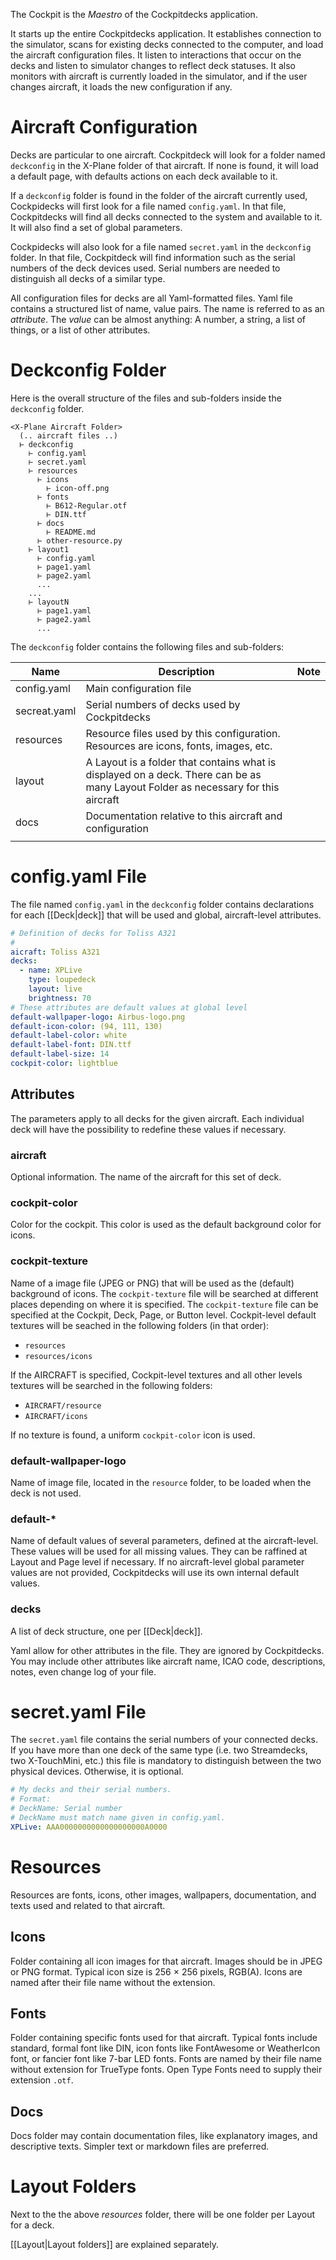The Cockpit is the *Maestro* of the Cockpitdecks application.

It starts up the entire Cockpitdecks application. It establishes connection to the simulator, scans for existing decks connected to the computer, and load the aircraft configuration files. It listen to interactions that occur on the decks and listen to simulator changes to reflect deck statuses. It also monitors with aircraft is currently loaded in the simulator, and if the user changes aircraft, it loads the new configuration if any.

# Aircraft Configuration

Decks are particular to one aircraft. Cockpitdeck will look for a folder named `deckconfig` in the X-Plane folder of that aircraft. If none is found, it will load a default page, with defaults actions on each deck available to it.

If a `deckconfig` folder is found in the folder of the aircraft currently used, Cockpidecks will first look for a file named `config.yaml`. In that file, Cockpitdecks will find all decks connected to the system and available to it. It will also find a set of global parameters.

Cockpidecks will also look for a file named `secret.yaml` in the `deckconfig` folder. In that file, Cockpitdeck will find information such as the serial numbers of the deck devices used. Serial numbers are needed to distinguish all decks of a similar type.

All configuration files for decks are all Yaml-formatted files. Yaml file contains a structured list of name, value pairs. The name is referred to as an *attribute*. The *value* can be almost anything: A number, a string, a list of things, or a list of other attributes.

# Deckconfig Folder

Here is the overall structure of the files and sub-folders inside the `deckconfig` folder.

``` hi  hl_lines="3"
<X-Plane Aircraft Folder>
  (.. aircraft files ..)
  ⊢ deckconfig
    ⊢ config.yaml
    ⊢ secret.yaml
    ⊢ resources
      ⊢ icons
        ⊢ icon-off.png
      ⊢ fonts
        ⊢ B612-Regular.otf
        ⊢ DIN.ttf
      ⊢ docs
        ⊢ README.md
      ⊢ other-resource.py
    ⊢ layout1
      ⊢ config.yaml
      ⊢ page1.yaml
      ⊢ page2.yaml
      ...
    ...
    ⊢ layoutN
      ⊢ page1.yaml
      ⊢ page2.yaml
      ...
```

The  `deckconfig` folder contains the following files and sub-folders:

| Name         | Description                                                                                                                       | Note |
| ------------ | --------------------------------------------------------------------------------------------------------------------------------- | ---- |
| config.yaml  | Main configuration file                                                                                                           |      |
| secreat.yaml | Serial numbers of decks used by Cockpitdecks                                                                                      |      |
| resources    | Resource files used by this configuration. Resources are icons, fonts, images, etc.                                               |      |
| layout       | A Layout is a folder that contains what is displayed on a deck. There can be as many Layout Folder as necessary for this aircraft |      |
| docs         | Documentation relative to this aircraft and configuration                                                                         |      |
|              |                                                                                                                                   |      |

# config.yaml File

The file named `config.yaml` in the `deckconfig` folder contains declarations for each [[Deck|deck]] that will be used and global, aircraft-level attributes.

```yaml
# Definition of decks for Toliss A321
#
aicraft: Toliss A321
decks:
  - name: XPLive
    type: loupedeck
    layout: live
    brightness: 70
# These attributes are default values at global level
default-wallpaper-logo: Airbus-logo.png
default-icon-color: (94, 111, 130)
default-label-color: white
default-label-font: DIN.ttf
default-label-size: 14
cockpit-color: lightblue
```

## Attributes

The parameters apply to all decks for the given aircraft. Each individual deck will have the possibility to redefine these values if necessary.

### aircraft

Optional information. The name of the aircraft for this set of deck.

### cockpit-color

Color for the cockpit. This color is used as the default background color for icons.

### cockpit-texture

Name of a image file (JPEG or PNG) that will be used as the (default) background of icons.
The `cockpit-texture` file will be searched at different places depending on where it is specified.
The `cockpit-texture` file can be specified at the Cockpit, Deck, Page, or Button level.
Cockpit-level default textures will be seached in the following folders (in that order):

- `resources`
- `resources/icons`

If the AIRCRAFT is specified, Cockpit-level textures and all other levels textures will be searched in the following folders:

- `AIRCRAFT/resource`
- `AIRCRAFT/icons`

If no texture is found, a uniform `cockpit-color` icon is used.

### default-wallpaper-logo

Name of image file, located in the `resource` folder, to be loaded when the deck is not used.

### default-*

Name of default values of several parameters, defined at the aircraft-level. These values will be used for all missing values. They can be raffined at Layout and Page level if necessary.
If no aircraft-level global parameter values are not provided, Cockpitdecks will use its own internal default values.

### decks

A list of deck structure, one per [[Deck|deck]].

Yaml allow for other attributes in the file. They are ignored by Cockpitdecks. You may include other attributes like aircraft name, ICAO code, descriptions, notes, even change log of your file.

# secret.yaml File

The `secret.yaml` file contains the serial numbers of your connected decks.
If you have more than one deck of the same type (i.e. two Streamdecks, two X-TouchMini, etc.) this file is mandatory to distinguish between the two physical devices. Otherwise, it is optional.

```yaml
# My decks and their serial numbers.
# Format:
# DeckName: Serial number
# DeckName must match name given in config.yaml.
XPLive: AAA0000000000000000000A0000
```

# Resources

Resources are fonts, icons, other images, wallpapers, documentation, and texts used and related to that aircraft.

## Icons

Folder containing all icon images for that aircraft. Images should be in JPEG or PNG format. Typical icon size is 256 × 256 pixels, RGB(A). Icons are named after their file name without the extension.

## Fonts

Folder containing specific fonts used for that aircraft.
Typical fonts include standard, formal font like DIN, icon fonts like FontAwesome or WeatherIcon font, or fancier font like 7-bar LED fonts. Fonts are named by their file name without extension for TrueType fonts. Open Type Fonts need to supply their extension `.otf`.

## Docs

Docs folder may contain documentation files, like explanatory images, and descriptive texts. Simpler text or markdown files are preferred.

# Layout Folders

Next to the the above *resources* folder, there will be one folder per Layout for a deck.

[[Layout|Layout folders]] are explained separately.